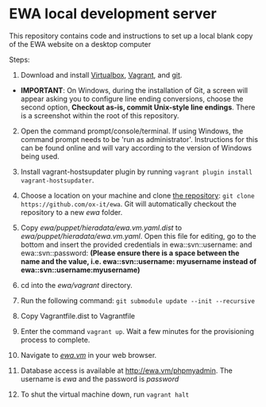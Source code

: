 # EWA local development server

This repository contains code and instructions to set up a local blank copy of the EWA website on a desktop computer

Steps: 

1. Download and install [Virtualbox](https://www.virtualbox.org/wiki/Downloads), [Vagrant](http://www.vagrantup.com/downloads.html), and [git](https://git-scm.com/downloads).

 * **IMPORTANT**: On Windows, during the installation of Git, a screen will appear asking you to configure line ending conversions, choose the second option, **Checkout as-is, commit Unix-style line endings**. There is a screenshot within the root of this repository. 

2. Open the command prompt/console/terminal. If using Windows, the command prompt needs to be 'run as administrator'. Instructions for this can be found online and will vary according to the version of Windows being used.

3. Install vagrant-hostsupdater plugin by running `vagrant plugin install vagrant-hostsupdater`.

4. Choose a location on your machine and clone [the repository](https://github.com/ox-it/ewa): `git clone https://github.com/ox-it/ewa`. Git will automatically checkout the repository to a new *ewa* folder.

5. Copy *ewa/puppet/hieradata/ewa.vm.yaml.dist* to *ewa/puppet/hieradata/ewa.vm.yaml*. Open this file for editing, go to the bottom and insert the provided credentials in ewa::svn::username: and ewa::svn::password: **(Please ensure there is a space between the name and the value, i.e. ewa::svn::username: myusername instead of ewa::svn::username:myusername)**

6. cd into the *ewa/vagrant* directory.

7. Run the following command: `git submodule update --init --recursive`

8. Copy Vagrantfile.dist to Vagrantfile

9. Enter the command `vagrant up`. Wait a few minutes for the provisioning process to complete.

10. Navigate to *[ewa.vm](http://ewa.vm/)* in your web browser.

11. Database access is available at http://ewa.vm/phpmyadmin. The username is *ewa* and the password is *password*

12. To shut the virtual machine down, run `vagrant halt`
